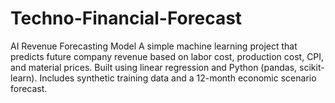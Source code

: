 # Techno-Financial-Forecast
AI Revenue Forecasting Model A simple machine learning project that predicts future company revenue based on labor cost, production cost, CPI, and material prices. Built using linear regression and Python (pandas, scikit-learn). Includes synthetic training data and a 12-month economic scenario forecast.
